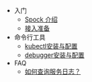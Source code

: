 - 入门
  - [Spock 介绍](入门/spock介绍.md)
  - [接入准备](入门/接入准备.md)
- 命令行工具
  - [kubectl安装与配置](cmd/kubectl.md)
  - [debugger安装与配置](cmd/debugger.md)
- FAQ
  - [如何查询服务日志？](FAQ/search_logs.md)

<!-- - 快速开始
- Spock 使用
  - 编译模块
  - 部署模块
  - 测试模块
  - 流水线
- 产品线
  - Portalv4
  - Portal.io
  - Kodo
- 遇到问题
- 反馈 
- Change log -->
